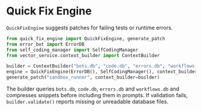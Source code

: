 # Quick Fix Engine

`QuickFixEngine` suggests patches for failing tests or runtime errors.

```python
from quick_fix_engine import QuickFixEngine, generate_patch
from error_bot import ErrorDB
from self_coding_manager import SelfCodingManager
from vector_service.context_builder import ContextBuilder

builder = ContextBuilder("bots.db", "code.db", "errors.db", "workflows.db")
engine = QuickFixEngine(ErrorDB(), SelfCodingManager(), context_builder=builder)
generate_patch("sandbox_runner", context_builder=builder)
```

The builder queries `bots.db`, `code.db`, `errors.db` and `workflows.db` and
compresses snippets before including them in prompts.  If validation fails,
`builder.validate()` reports missing or unreadable database files.
